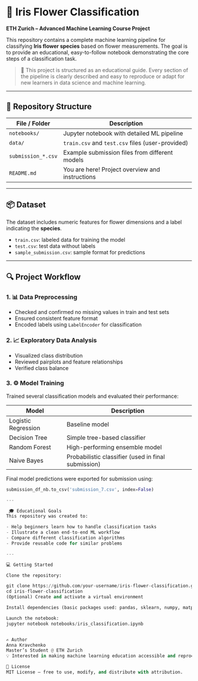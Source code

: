 # 🌸 Iris Flower Classification

**ETH Zurich – Advanced Machine Learning Course Project**

This repository contains a complete machine learning pipeline for classifying **Iris flower species** based on flower measurements. The goal is to provide an educational, easy-to-follow notebook demonstrating the core steps of a classification task.

> 📘 This project is structured as an educational guide. Every section of the pipeline is clearly described and easy to reproduce or adapt for new learners in data science and machine learning.

---

## 📁 Repository Structure

| File / Folder          | Description                                      |
|------------------------|--------------------------------------------------|
| `notebooks/`           | Jupyter notebook with detailed ML pipeline       |
| `data/`                | `train.csv` and `test.csv` files (user-provided) |
| `submission_*.csv`     | Example submission files from different models   |
| `README.md`            | You are here! Project overview and instructions  |

---

## 📦 Dataset

The dataset includes numeric features for flower dimensions and a label indicating the **species**.

- `train.csv`: labeled data for training the model
- `test.csv`: test data without labels
- `sample_submission.csv`: sample format for predictions

---

## 🔍 Project Workflow

### 1. 📊 Data Preprocessing
- Checked and confirmed no missing values in train and test sets
- Ensured consistent feature format
- Encoded labels using `LabelEncoder` for classification

### 2. 📈 Exploratory Data Analysis
- Visualized class distribution
- Reviewed pairplots and feature relationships
- Verified class balance

### 3. ⚙️ Model Training
Trained several classification models and evaluated their performance:

| Model               | Description                            |
|--------------------|----------------------------------------|
| Logistic Regression| Baseline model                         |
| Decision Tree      | Simple tree-based classifier            |
| Random Forest      | High-performing ensemble model          |
| Naive Bayes        | Probabilistic classifier (used in final submission) |

Final model predictions were exported for submission using:

```python
submission_df_nb.to_csv('submission_7.csv', index=False)

---

 🎓 Educational Goals
This repository was created to:

- Help beginners learn how to handle classification tasks
- Illustrate a clean end-to-end ML workflow
- Compare different classification algorithms
- Provide reusable code for similar problems

---

💻 Getting Started

Clone the repository:

git clone https://github.com/your-username/iris-flower-classification.git
cd iris-flower-classification
(Optional) Create and activate a virtual environment

Install dependencies (basic packages used: pandas, sklearn, numpy, matplotlib, seaborn)

Launch the notebook:
jupyter notebook notebooks/iris_classification.ipynb


✍️ Author
Anna Kravchenko
Master’s Student @ ETH Zurich
💡 Interested in making machine learning education accessible and reproducible.

📄 License
MIT License — free to use, modify, and distribute with attribution.
